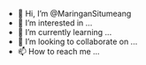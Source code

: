 - 👋 Hi, I’m @MaringanSitumeang
- 👀 I’m interested in ...
- 🌱 I’m currently learning ...
- 💞️ I’m looking to collaborate on ...
- 📫 How to reach me ...

<!---
MaringanSitumeang/MaringanSitumeang is a ✨ special ✨ repository because its `README.md` (this file) appears on your GitHub profile.
You can click the Preview link to take a look at your changes.
--->
